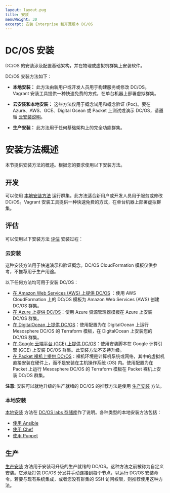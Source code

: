 ```yaml
---
layout: layout.pug
title: 安装
menuWeight: 30
excerpt: 安装 Enterprise 和开源版本 DC/OS
---
```


# DC/OS 安装

DC/OS 的安装涉及配置基础架构，并在物理或虚拟机群集上安装软件。

DC/OS 安装方法如下：

- **本地安装：** 此方法由新用户或开发人员用于构建服务或修改 DC/OS。Vagrant 安装工具提供一种快速免费的方式，在单台机器上部署虚拟群集。

- **云安装和本地安装：** 这些方法仅用于概念试用和概念验证 (Poc)。要在 Azure、AWS、GCE、Digital Ocean 或 Packet 上测试或演示 DC/OS，请遵循 [云安装说明](#cloud-install)。

- **生产安装：** 此方法用于任何基础架构上的完全功能群集。

# 安装方法概述
本节提供安装方法的概述。根据您的要求使用以下安装方法。

## 开发 
可以使用 [本地安装方法](/cn/1.11/installing/development/) 运行群集。此方法适合新用户或开发人员用于服务或修改 DC/OS。Vagrant 安装工具提供一种快速免费的方式，在单台机器上部署虚拟群集。
 

## 评估 
可以使用以下安装方法 [评估](/cn/1.11/installing/evaluation/) 安装过程：

### <a name="cloud-install"></a>云安装 
这种安装方法用于快速演示和验证概念。DC/OS CloudFormation 模板仅供参考，不推荐用于生产用途。

以下任何方法均可用于安装 DC/OS：
- [在 Amazon Web Services (AWS) 上提供 DC/OS](/cn/1.11/installing/evaluation/cloud-installation/aws/) ：使用 AWS CloudFormation 上的 DC/OS 模板为 Amazon Web Services (AWS) 创建 DC/OS 群集。
- [在 Azure 上提供 DC/OS](/cn/1.11/installing/evaluation/cloud-installation/azure/)：使用 Azure 资源管理器模板在 Azure 上安装 DC/OS 群集。
- [在 DigitalOcean 上提供 DC/OS](/cn/1.11/installing/evaluation/cloud-installation/digitalocean/)：使用配置为在 DigitalOcean 上运行 Mesosphere DC/OS 的 Terraform 模板，在 DigitalOcean 上安装您的 DC/OS 群集。
- [在 Google 云端平台 (GCE) 上提供 DC/OS](/cn/1.11/installing/evaluation/cloud-installation/gce/)：使用安装脚本在 Google 计算引擎 (GCE) 上安装 DC/OS 群集。此安装方法不支持升级。
- [在 Packet 裸机上提供 DC/OS](/cn/1.11/installing/evaluation/cloud-installation/packet/)：裸机环境是计算机系统或网络，其中的虚拟机直接安装在硬件上，而不是安装在主机操作系统 (OS) 内。使用配置为在 Packet 上运行 Mesosphere DC/OS 的 Terraform 模板在 Packet 裸机上安装 DC/OS 群集。
 
 <p class="message--note"><strong>注意: </strong> 安装可以就地升级的生产就绪的 DC/OS 的推荐方法是使用 <a href="/cn/1.11/installing/production/">生产安装</a> 方法。</p>

### 本地安装
[本地安装](/cn/1.11/installing/evaluation/on-premise-installation/) 方法在 [DC/OS labs 存储库](https://github.com/dcos-labs)作了说明。各种类型的本地安装方法包括：
- [使用 Ansible](https://github.com/dcos-labs/ansible-dcos/blob/master/docs/INSTALL_ONPREM.md)
- [使用 Chef](https://github.com/dcos-labs/dcos-chef)
- [使用  Puppet](https://github.com/dcos-labs/dcos-puppet)


## <a name="production-install"></a>生产
[生产安装](/cn/1.11/installing/production/) 方法用于安装可升级的生产就绪的 DC/OS。这种方法之前被称为自定义安装。它涉及打包 DC/OS 分发并手动连接到每个节点，以运行 DC/OS 安装命令。若要与现有系统集成，或者您没有群集的 SSH 访问权限，则推荐使用这种方法。
